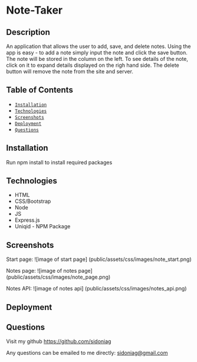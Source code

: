 # Note-Taker

## Description
An application that allows the user to add, save, and delete notes. Using the app is easy - to add a note simply input the note and click the save button. The note will be stored in the column on the left. To see details of the note, click on it to expand details displayed on the righ hand side. The delete button will remove the note from the site and server. 

## Table of Contents

* [`Installation`](#installation)
* [`Technologies`](#technologies)
* [`Screenshots`](#screenshots)
* [`Deployment`](#deployment)
* [`Questions`](#questions)

## Installation
Run npm install to install required packages

## Technologies
* HTML
* CSS/Bootstrap
* Node
* JS
* Express.js
* Uniqid - NPM Package

## Screenshots
Start page:
![image of start page]
(public/assets/css/images/note_start.png)

Notes page:
![image of notes page]
(public/assets/css/images/note_page.png)

Notes API: 
![image of notes api]
(public/assets/css/images/notes_api.png)

## Deployment


## Questions
Visit my github
<https://github.com/sidoniag>

Any questions can be emailed to me directly: <sidoniag@gmail.com>